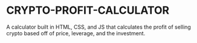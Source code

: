 # CRYPTO-PROFIT-CALCULATOR
A calculator built in HTML, CSS, and JS that calculates the profit of selling crypto based off of price, leverage, and the investment.
